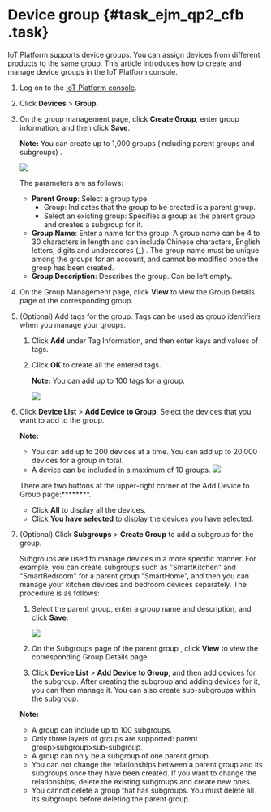# Device group {#task_ejm_qp2_cfb .task}

IoT Platform supports device groups. You can assign devices from different products to the same group. This article introduces how to create and manage device groups in the IoT Platform console.

1.  Log on to the [IoT Platform console](https://partners-intl.console.aliyun.com/#/iot). 
2.  Click **Devices** \> **Group**. 
3.  On the group management page, click **Create Group**, enter group information, and then click **Save**. 

    **Note:** You can create up to 1,000 groups \(including parent groups and subgroups\) .

    ![](http://static-aliyun-doc.oss-cn-hangzhou.aliyuncs.com/assets/img/21141/154459801511979_en-US.png)

    The parameters are as follows:

    -   **Parent Group**: Select a group type.
        -   Group: Indicates that the group to be created is a parent group.
        -   Select an existing group: Specifies a group as the parent group and creates a subgroup for it.
    -   **Group Name**: Enter a name for the group. A group name can be 4 to 30 characters in length and can include Chinese characters, English letters, digits and underscores \(\_\) . The group name must be unique among the groups for an account, and cannot be modified once the group has been created.
    -   **Group Description**: Describes the group. Can be left empty.
4.  On the Group Management page, click **View** to view the Group Details page of the corresponding group. 
5.  \(Optional\) Add tags for the group. Tags can be used as group identifiers when you manage your groups. 
    1.  Click **Add** under Tag Information, and then enter keys and values of tags. 
    2.  Click **OK** to create all the entered tags. 

        **Note:** You can add up to 100 tags for a group.

        ![](http://static-aliyun-doc.oss-cn-hangzhou.aliyuncs.com/assets/img/21141/154459801511991_en-US.png)

6.  Click **Device List** \> **Add Device to Group**. Select the devices that you want to add to the group. 

    **Note:** 

    -   You can add up to 200 devices at a time. You can add up to 20,000 devices for a group in total.
    -   A device can be included in a maximum of 10 groups.
    ![](http://static-aliyun-doc.oss-cn-hangzhou.aliyuncs.com/assets/img/21141/154459801512058_en-US.png)

    There are two buttons at the upper-right corner of the Add Device to Group page:********.

    -   Click **All** to display all the devices.
    -   Click **You have selected** to display the devices you have selected.
7.  \(Optional\) Click **Subgroups** \> **Create Group** to add a subgroup for the group. 

    Subgroups are used to manage devices in a more specific manner. For example, you can create subgroups such as "SmartKitchen" and "SmartBedroom" for a parent group "SmartHome", and then you can manage your kitchen devices and bedroom devices separately. The procedure is as follows:

    1.  Select the parent group, enter a group name and description, and click **Save**. 

        ![](http://static-aliyun-doc.oss-cn-hangzhou.aliyuncs.com/assets/img/21141/154459801512059_en-US.png)

    2.  On the Subgroups page of the parent group , click **View** to view the corresponding Group Details page. 
    3.  Click **Device List** \> **Add Device to Group**, and then add devices for the subgroup. 
    After creating the subgroup and adding devices for it, you can then manage it. You can also create sub-subgroups within the subgroup.

    **Note:** 

    -   A group can include up to 100 subgroups.
    -   Only three layers of groups are supported: parent group\>subgroup\>sub-subgroup.
    -   A group can only be a subgroup of one parent group.
    -   You can not change the relationships between a parent group and its subgroups once they have been created. If you want to change the relationships, delete the existing subgroups and create new ones.
    -   You cannot delete a group that has subgroups. You must delete all its subgroups before deleting the parent group.

